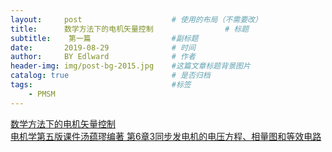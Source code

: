 ```yaml
---
layout:     post                    # 使用的布局（不需要改）
title:      数学方法下的电机矢量控制                # 标题 
subtitle:    第一篇                  #副标题
date:       2019-08-29              # 时间
author:     BY Edlward              # 作者
header-img: img/post-bg-2015.jpg    #这篇文章标题背景图片
catalog: true                       # 是否归档
tags:                               #标签
    - PMSM
---
```


[数学方法下的电机矢量控制](https://zhuanlan.zhihu.com/p/73786237)  
[电机学第五版课件汤蕴璆编著 第6章3同步发电机的电压方程、相量图和等效电路](https://wenku.baidu.com/view/0d821bccfbb069dc5022aaea998fcc22bdd14373.html?from=search)  

